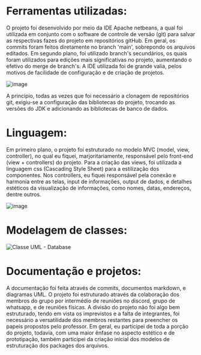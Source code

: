 # Ferramentas utilizadas:

O projeto foi desenvolvido por meio da IDE Apache netbeans, a qual foi utilizada em conjunto com o software de controle de versão (git) para salvar as respectivas fazes do projeto em repositórios gitHub. Em geral, os commits foram feitos diretamente no branch 'main', sobrepondo os arquivos editados. Em segundo plano, foi utilizado branch's secundários, os quais foram utilizados para edições mais significativas no projeto, aumentando o efetivo do merge de branch's. A IDE utilizada foi de grande valia, pelos motivos de facilidade de configuração e de criação de projetos.

![image](https://github.com/user-attachments/assets/a0ef0088-7a40-4e1c-a354-604c8a09609c)

A principio, todas as vezes que foi necessário a clonagem de repositórios git, exigiu-se a configuração das bibliotecas do projeto, trocando as versões do JDK e adicionando as bibliotecas de banco de dados.


# Linguagem:

Em primeiro plano, o projeto foi estruturado no modelo MVC (model, view, controller), no qual eu fiquei, marjoritariamente, responsável pelo front-end (view + controllers) do projeto. Para a criação das views, foi utilizada a linguagem css (Cascading Style Sheet) para a estilização dos componentes. Nos controllers, eu fiquei responsável pela conexão e harmonia entre as telas, input de informações, output de dados, e detalhes estéticos da visualização de informações, como nomes, datas, endereços, dentre outros.

![image](https://github.com/user-attachments/assets/09f7a725-634a-424e-ad98-c4e4211e2e22)

# Modelagem de classes:

![Classe UML - Database](https://github.com/user-attachments/assets/f512c2b4-2eba-4476-afa5-f920b1f40277)

# Documentação e projetos:

A documentação foi feita através de commits, documentos markdown, e diagramas UML. O projeto foi estruturado através da colaboração dos membros do grupo por intermédio de reuniôes no discord, grupo de whatsapp, e de reuniões físicas. A divisão do projeto não foi algo bem estruturado, tendo em vista os imprevistos e a falta de integrantes, foi necessário a versatilidade dos membros restantes para preencher os papeis propostos pelo professor. Em geral, eu participei de toda a porção do projeto, todavia, com uma maior ênfase no aspecto estético e de prototipação, também participei da criação inicial dos modelos de estruturação dos packages dos arquivos.

